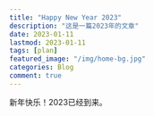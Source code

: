 ```yaml
---
title: "Happy New Year 2023"
description: "这是一篇2023年的文章"
date: 2023-01-11
lastmod: 2023-01-11
tags: [plan]
featured_image: "/img/home-bg.jpg"
categories: Blog
comment: true
---
```


新年快乐！2023已经到来。
